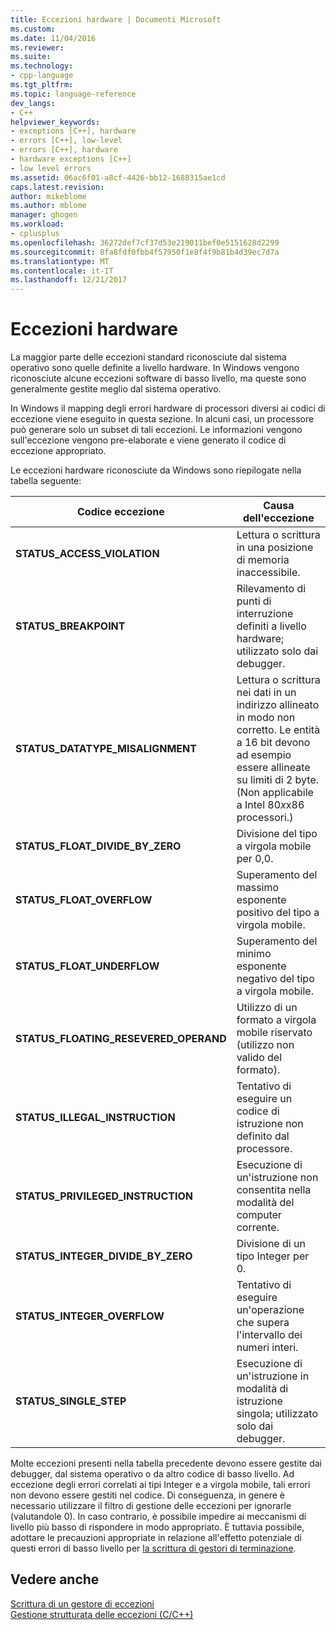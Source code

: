 ```yaml
---
title: Eccezioni hardware | Documenti Microsoft
ms.custom: 
ms.date: 11/04/2016
ms.reviewer: 
ms.suite: 
ms.technology:
- cpp-language
ms.tgt_pltfrm: 
ms.topic: language-reference
dev_langs:
- C++
helpviewer_keywords:
- exceptions [C++], hardware
- errors [C++], low-level
- errors [C++], hardware
- hardware exceptions [C++]
- low level errors
ms.assetid: 06ac6f01-a8cf-4426-bb12-1688315ae1cd
caps.latest.revision: 
author: mikeblome
ms.author: mblome
manager: ghogen
ms.workload:
- cplusplus
ms.openlocfilehash: 36272def7cf37d53e219011bef0e5151628d2299
ms.sourcegitcommit: 8fa8fdf0fbb4f57950f1e8f4f9b81b4d39ec7d7a
ms.translationtype: MT
ms.contentlocale: it-IT
ms.lasthandoff: 12/21/2017
---
```

# <a name="hardware-exceptions"></a>Eccezioni hardware
La maggior parte delle eccezioni standard riconosciute dal sistema operativo sono quelle definite a livello hardware. In Windows vengono riconosciute alcune eccezioni software di basso livello, ma queste sono generalmente gestite meglio dal sistema operativo.  
  
 In Windows il mapping degli errori hardware di processori diversi ai codici di eccezione viene eseguito in questa sezione. In alcuni casi, un processore può generare solo un subset di tali eccezioni. Le informazioni vengono sull'eccezione vengono pre-elaborate e viene generato il codice di eccezione appropriato.  
  
 Le eccezioni hardware riconosciute da Windows sono riepilogate nella tabella seguente:  
  
|Codice eccezione|Causa dell'eccezione|  
|--------------------|------------------------|  
|**STATUS_ACCESS_VIOLATION**|Lettura o scrittura in una posizione di memoria inaccessibile.|  
|**STATUS_BREAKPOINT**|Rilevamento di punti di interruzione definiti a livello hardware; utilizzato solo dai debugger.|  
|**STATUS_DATATYPE_MISALIGNMENT**|Lettura o scrittura nei dati in un indirizzo allineato in modo non corretto. Le entità a 16 bit devono ad esempio essere allineate su limiti di 2 byte. (Non applicabile a Intel 80*x*x86 processori.)|  
|**STATUS_FLOAT_DIVIDE_BY_ZERO**|Divisione del tipo a virgola mobile per 0,0.|  
|**STATUS_FLOAT_OVERFLOW**|Superamento del massimo esponente positivo del tipo a virgola mobile.|  
|**STATUS_FLOAT_UNDERFLOW**|Superamento del minimo esponente negativo del tipo a virgola mobile.|  
|**STATUS_FLOATING_RESEVERED_OPERAND**|Utilizzo di un formato a virgola mobile riservato (utilizzo non valido del formato).|  
|**STATUS_ILLEGAL_INSTRUCTION**|Tentativo di eseguire un codice di istruzione non definito dal processore.|  
|**STATUS_PRIVILEGED_INSTRUCTION**|Esecuzione di un'istruzione non consentita nella modalità del computer corrente.|  
|**STATUS_INTEGER_DIVIDE_BY_ZERO**|Divisione di un tipo Integer per 0.|  
|**STATUS_INTEGER_OVERFLOW**|Tentativo di eseguire un'operazione che supera l'intervallo dei numeri interi.|  
|**STATUS_SINGLE_STEP**|Esecuzione di un'istruzione in modalità di istruzione singola; utilizzato solo dai debugger.|  
  
 Molte eccezioni presenti nella tabella precedente devono essere gestite dai debugger, dal sistema operativo o da altro codice di basso livello. Ad eccezione degli errori correlati ai tipi Integer e a virgola mobile, tali errori non devono essere gestiti nel codice. Di conseguenza, in genere è necessario utilizzare il filtro di gestione delle eccezioni per ignorarle (valutandole 0). In caso contrario, è possibile impedire ai meccanismi di livello più basso di rispondere in modo appropriato. È tuttavia possibile, adottare le precauzioni appropriate in relazione all'effetto potenziale di questi errori di basso livello per [la scrittura di gestori di terminazione](../cpp/writing-a-termination-handler.md).  
  
## <a name="see-also"></a>Vedere anche  
 [Scrittura di un gestore di eccezioni](../cpp/writing-an-exception-handler.md)   
 [Gestione strutturata delle eccezioni (C/C++)](../cpp/structured-exception-handling-c-cpp.md)